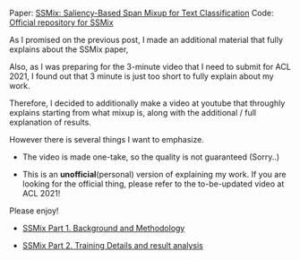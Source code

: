 Paper: [SSMix: Saliency-Based Span Mixup for Text Classification](https://arxiv.org/abs/2106.08062)
Code: [Official repository for SSMix](https://github.com/clovaai/ssmix)


As I promised on the previous post, I made an additional material that fully explains about the SSMix paper,

Also, as I was preparing for the 3-minute video that I need to submit for ACL 2021,
I found out that 3 minute is just too short to fully explain about my work.

Therefore, I decided to additionally make a video at youtube that throughly explains starting from what mixup is, along with the additional / full explanation of results.

However there is several things I want to emphasize.

- The video is made one-take, so the quality is not guaranteed (Sorry..)

- This is an **unofficial**(personal) version of explaining my work. If you are looking for the official thing, please refer to the to-be-updated video at ACL 2021!

Please enjoy!
- [SSMix Part 1. Background and Methodology](https://youtu.be/c6GeVQ8Rvik)

- [SSMix Part 2. Training Details and result analysis](https://youtu.be/f4XYIG-o7Ak)

